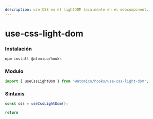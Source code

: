 ```yaml
---
description: use CSS en el lightDOM localmente en el webcomponent.
---
```


# use-css-light-dom

### Instalación

```bash
npm install @atomico/hooks
```

### Modulo

```javascript
import { useCssLightDom } from "@atomico/hooks/use-css-light-dom";
```

### Sintaxis

```jsx
const css = useCssLightDom();

return 
```


